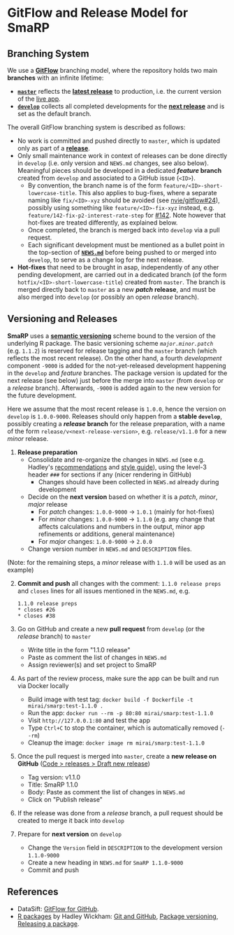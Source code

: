 # GitFlow and Release Model for SmaRP


## Branching System

We use a [**GitFlow**](https://nvie.com/posts/a-successful-git-branching-model/) branching model, where the repository holds two main **branches** with an infinite lifetime:

- [**`master`**](https://github.com/miraisolutions/SmaRP/tree/master) reflects the [**latest release**](https://github.com/miraisolutions/SmaRP/releases/latest) to production, i.e. the current version of the [live app](https://mirai-solutions.ch/gallery/smarp).
- [**`develop`**](https://github.com/miraisolutions/SmaRP/tree/develop) collects all completed developments for the [**next release**](#versioning-and-releases) and is set as the default branch.

The overall GitFlow branching system is described as follows:

- No work is committed and pushed directly to `master`, which is updated only as part of a [**release**](#versioning-and-releases).
- Only small maintenance work in context of releases can be done directly in `develop` (i.e. only version and `NEWS.md` changes, see also below). Meaningful pieces should be developed in a dedicated **_feature_ branch** created from `develop` and associated to a GitHub issue (`<ID>`).
    - By convention, the branch name is of the form `feature/<ID>-short-lowercase-title`. This also applies to bug-fixes, where a separate naming like `fix/<ID>-xyz` should be avoided (see [nvie/gitflow#24](https://github.com/nvie/gitflow/issues/24)), possibly using something like `feature/<ID>-fix-xyz` instead, e.g. `feature/142-fix-p2-interest-rate-step` for [#142](https://github.com/miraisolutions/SmaRP/issues/142). Note however that hot-fixes are treated differently, as explained below.
    - Once completed, the branch is merged back into `develop` via a pull request.
    - Each significant development must be mentioned as a bullet point in the top-section of [**`NEWS.md`**](../NEWS.md) before being pushed to or merged into `develop`, to serve as a change log for the next release.
- **Hot-fixes** that need to be brought in asap, independently of any other pending development, are carried out in a dedicated branch (of the form `hotfix/<ID>-short-lowercase-title`) created from `master`. The branch is merged directly back to `master` as a new **_patch_ release**, and must be also merged into `develop` (or possibly an open _release_ branch).

<!-- NOTE: we reference this section as #versioning-and-releases, which should be adapted if the title changes -->
## Versioning and Releases

**SmaRP** uses a [**semantic versioning**](https://semver.org/) scheme bound to the version of the underlying R package. The basic versioning scheme _`major.minor.patch`_ (e.g. `1.1.2`) is reserved for release tagging and the `master` branch (which reflects the most recent release). On the other hand, a fourth _development_ component `-9000` is added for the not-yet-released development happening in the `develop` and _feature_ branches. The package version is updated for the next release (see below) just before the merge into `master` (from `develop` or a _release_ branch). Afterwards, `-9000` is added again to the new version for the future development.

Here we assume that the most recent release is `1.0.0`, hence the version on `develop` is `1.0.0-9000`.
Releases should only happen from a **stable `develop`**, possibly creating a **_release_ branch** for the release preparation, with a name of the form `release/v<next-release-version>`, e.g. `release/v1.1.0` for a new _minor_ release.

1. **Release preparation**
    - Consolidate and re-organize the changes in `NEWS.md` (see e.g. Hadley's [recommendations](http://r-pkgs.had.co.nz/release.html#important-files) and [style guide](https://style.tidyverse.org/news.html#news-release)), using the level-3 header `###` for sections if any (nicer rendering in GitHub)
        - Changes should have been collected in `NEWS.md` already during development
    - Decide on the **next version** based on whether it is a _patch_, _minor_, _major_ release
        - For _patch_ changes: `1.0.0-9000` -> `1.0.1` (mainly for hot-fixes)
        - For _minor_ changes: `1.0.0-9000` -> `1.1.0` (e.g. any change that affects calculations and numbers in the output, minor app refinements or additions, general maintenance)
        - For _major_ changes: `1.0.0-9000` -> `2.0.0`
    - Change version number in `NEWS.md` and `DESCRIPTION` files.

(Note: for the remaining steps, a _minor_ release with  `1.1.0` will be used as an example)

2. **Commit and push** all changes with the comment: `1.1.0 release preps` and `closes` lines for all issues mentioned in the `NEWS.md`, e.g.

    ```
    1.1.0 release preps
    * closes #26
    * closes #38
    ```
3. Go on GitHub and create a new **pull request** from `develop` (or the _release_ branch) to `master`
    - Write title in the form "1.1.0 release"
    - Paste as comment the list of changes in `NEWS.md`
    - Assign reviewer(s) and set project to SmaRP
4. As part of the review process, make sure the app can be built and run via Docker locally
    - Build image with test tag: `docker build -f Dockerfile -t mirai/smarp:test-1.1.0 .`
    - Run the app: `docker run --rm -p 80:80 mirai/smarp:test-1.1.0`
    - Visit `http://127.0.0.1:80` and test the app
    - Type `Ctrl+C` to stop the container, which is automatically removed (`--rm`)
    - Cleanup the image: `docker image rm mirai/smarp:test-1.1.0` 
5. Once the pull request is merged into `master`, create a **new release on GitHub** ([Code > releases > Draft new release](https://github.com/miraisolutions/SmaRP/releases/new))
    - Tag version: v1.1.0
    - Title: SmaRP 1.1.0
    - Body: Paste as comment the list of changes in `NEWS.md`
    - Click on "Publish release"
6. If the release was done from a _release_ branch, a pull request should be created to merge it back into `develop`
7. Prepare for **next version** on `develop`
    - Change the `Version` field in `DESCRIPTION` to the development version `1.1.0-9000`
    - Create a new heading in `NEWS.md` for `SmaRP 1.1.0-9000`
    - Commit and push


## References

- DataSift: [GitFlow for GitHub](https://datasift.github.io/gitflow).
- [R packages](http://r-pkgs.had.co.nz/) by Hadley Wickham: [Git and GitHub](http://r-pkgs.had.co.nz/git.html), [Package versioning](http://r-pkgs.had.co.nz/description.html#version), [Releasing a package](http://r-pkgs.had.co.nz/release.html).


